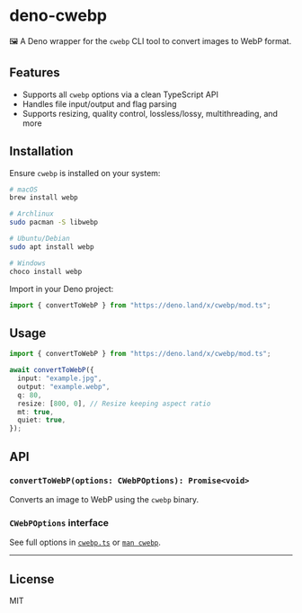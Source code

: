 # deno-cwebp

🖼️ A Deno wrapper for the `cwebp` CLI tool to convert images to WebP format.

## Features

- Supports all `cwebp` options via a clean TypeScript API
- Handles file input/output and flag parsing
- Supports resizing, quality control, lossless/lossy, multithreading, and more

## Installation

Ensure `cwebp` is installed on your system:

```bash
# macOS
brew install webp

# Archlinux
sudo pacman -S libwebp

# Ubuntu/Debian
sudo apt install webp

# Windows
choco install webp
````

Import in your Deno project:

```ts
import { convertToWebP } from "https://deno.land/x/cwebp/mod.ts";
```

## Usage

```ts
import { convertToWebP } from "https://deno.land/x/cwebp/mod.ts";

await convertToWebP({
  input: "example.jpg",
  output: "example.webp",
  q: 80,
  resize: [800, 0], // Resize keeping aspect ratio
  mt: true,
  quiet: true,
});
```

## API

### `convertToWebP(options: CWebPOptions): Promise<void>`

Converts an image to WebP using the `cwebp` binary.

### `CWebPOptions` interface

See full options in [`cwebp.ts`](./cwebp.ts) or [`man cwebp`](https://developers.google.com/speed/webp/docs/cwebp).

---

## License

MIT


